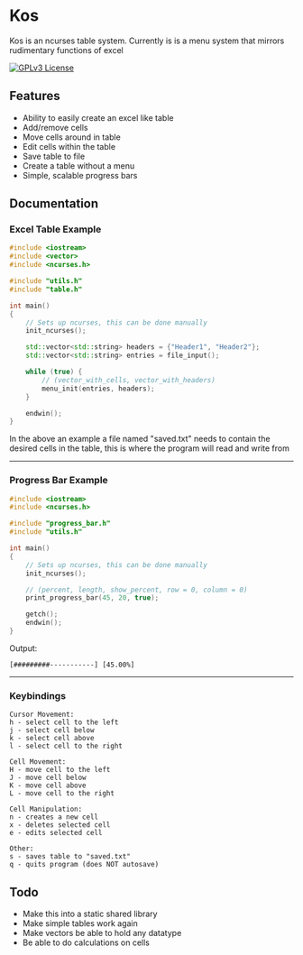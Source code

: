 # Kos

Kos is an ncurses table system. Currently is is a menu system that mirrors rudimentary functions of excel

[![GPLv3 License](https://img.shields.io/badge/License-GPL%20v3-yellow.svg)](https://opensource.org/licenses/)

## Features

- Ability to easily create an excel like table
- Add/remove cells
- Move cells around in table
- Edit cells within the table
- Save table to file
- Create a table without a menu
- Simple, scalable progress bars


## Documentation

### Excel Table Example
```cpp
#include <iostream>
#include <vector>
#include <ncurses.h>

#include "utils.h"
#include "table.h"

int main() 
{
    // Sets up ncurses, this can be done manually
    init_ncurses();

    std::vector<std::string> headers = {"Header1", "Header2"};
    std::vector<std::string> entries = file_input();

    while (true) {
        // (vector_with_cells, vector_with_headers)
        menu_init(entries, headers);
    }

    endwin();
}
```
In the above an example a file named "saved.txt" needs to contain the desired cells in the table, this is where the program will read and write from

---

### Progress Bar Example
```cpp
#include <iostream>
#include <ncurses.h>

#include "progress_bar.h"
#include "utils.h"

int main()
{
    // Sets up ncurses, this can be done manually
    init_ncurses();

    // (percent, length, show_percent, row = 0, column = 0)
    print_progress_bar(45, 20, true);

    getch();
    endwin();
}
```
Output:
```
[#########-----------] [45.00%]
```

---

### Keybindings
```
Cursor Movement:
h - select cell to the left
j - select cell below
k - select cell above
l - select cell to the right

Cell Movement:
H - move cell to the left
J - move cell below
K - move cell above
L - move cell to the right

Cell Manipulation:
n - creates a new cell
x - deletes selected cell
e - edits selected cell

Other:
s - saves table to "saved.txt"
q - quits program (does NOT autosave)
```

## Todo

- Make this into a static shared library
- Make simple tables work again
- Make vectors be able to hold any datatype
- Be able to do calculations on cells 
